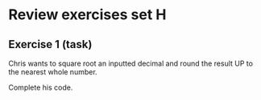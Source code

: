 # Review exercises set H
## Exercise 1 (task)
  
Chris wants to square root an inputted decimal and round the result UP to the nearest whole number.

Complete his code.
